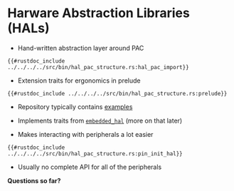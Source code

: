 # Harware Abstraction Libraries (HALs)

- Hand-written abstraction layer around PAC
```rust,noplaypen
{{#rustdoc_include ../../../../src/bin/hal_pac_structure.rs:hal_pac_import}}
```
- Extension traits for ergonomics in prelude
```rust,noplaypen
{{#rustdoc_include ../../../../src/bin/hal_pac_structure.rs:prelude}}
```

- Repository typically contains [examples](https://github.com/stm32-rs/stm32l4xx-hal/tree/master/examples)
- Implements traits from [`embedded_hal`](https://docs.rs/embedded-hal/0.2.4/embedded_hal/) (more on that later)

- Makes interacting with peripherals a lot easier
```rust,noplaypen
{{#rustdoc_include ../../../../src/bin/hal_pac_structure.rs:pin_init_hal}}
```

- Usually no complete API for all of the peripherals

**Questions so far?**